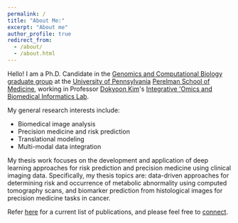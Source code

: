 ```yaml
---
permalink: /
title: "About Me:"
excerpt: "About me"
author_profile: true
redirect_from: 
  - /about/
  - /about.html
---
```

Hello! I am a Ph.D. Candidate in the [Genomics and Computational Biology graduate group](https://www.med.upenn.edu/gcb/) at the [University of Pennsylvania](https://www.upenn.edu) [Perelman School of Medicine](https://www.med.upenn.edu), working in Professor [Dokyoon Kim](https://www.med.upenn.edu/apps/faculty/index.php/g275/p9240045)'s [Integrative 'Omics and Biomedical Informatics Lab](https://www.biomedinfolab.com).

My general research interests include:
* Biomedical image analysis
* Precision medicine and risk prediction
* Translational modeling 
* Multi-modal data integration


My thesis work focuses on the development and application of deep learning approaches for risk prediction and precision medicine using clinical imaging data. Specifically, my thesis topics are: data-driven approaches for determining risk and occurrence of metabolic abnormality using computed tomography scans, and biomarker prediction from histological images for precision medicine tasks in cancer.


Refer [here](https://scholar.google.com/citations?hl=en&user=3k9R9kUAAAAJ&view_op=list_works&sortby=pubdate) for a current list of publications, and please feel free to [connect](https://www.linkedin.com/in/jacobleiby/). 
